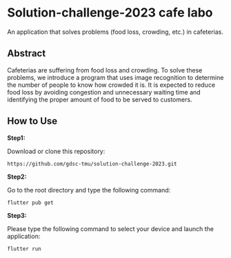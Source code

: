 # Solution-challenge-2023 cafe labo

An application that solves problems (food loss, crowding, etc.)  in cafeterias.

## Abstract

Cafeterias are suffering from food loss and crowding. To solve these problems, we introduce a program that uses image recognition to determine the number of people to know how crowded it is.
It is expected to reduce food loss by avoiding congestion and unnecessary waiting time and identifying the proper amount of food to be served to customers. 

## How to Use

**Step1:**

Download or clone this repository:
```
https://github.com/gdsc-tmu/solution-challenge-2023.git
```

**Step2:**

Go to the root directory and type the following command:

```bash
flutter pub get
```

**Step3:**

Please type the following command to select your device and launch the application:
```bash
flutter run
```
